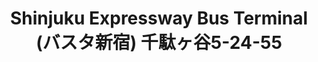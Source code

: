 ---
addr: " \u5343\u99C4\u30F6\u8C375-24-55"
city: Tokyo
country: Japan
description: "\u5343\u99C4\u30F6\u8C375-24-55 \u6E0B\u8C37\u533A, \u6771\u4EAC\u90FD
  151-0051 \u65E5\u672C"
id: 56962f6a498ec0def40b137d
lat: 35.68868393158948
lng: 139.70087707042694
title: "Shinjuku Expressway Bus Terminal (\u30D0\u30B9\u30BF\u65B0\u5BBF) \u5343\u99C4\u30F6\u8C375-24-55"
venue: "Shinjuku Expressway Bus Terminal (\u30D0\u30B9\u30BF\u65B0\u5BBF)"
---